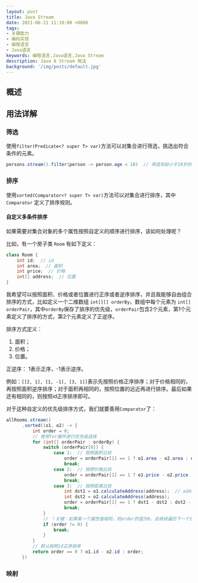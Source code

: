 ```yaml
---
layout: post
title: Java Stream
date: 2021-06-21 11:10:00 +0800
tags:
- 关键能力
- 编码实现
- 编程语言
- Java语言
keywords: 编程语言,Java语言,Java Stream
description: Java 8 Stream 用法
background: '/img/posts/default.jpg'
---
```


## 概述

## 用法详解

### 筛选

使用`filter(Predicate<? super T> var)`方法可以对集合进行筛选，挑选出符合条件的元素。

```java
persons.stream().filter(person -> person.age < 18)  // 筛选年龄小于18岁的人
```

### 排序

使用`sorted(Comparator<? super T> var)`方法可以对集合进行排序，其中 `Comparator` 定义了排序规则。

#### 自定义多条件排序

如果需要对集合对象的多个属性按照自定义的顺序进行排序，该如何处理呢？

比如，有一个房子类 `Room` 有如下定义：

```java
class Room {
    int id;  // id
    int area;  // 面积
    int price;  // 价格
    int[] address;  // 位置
}
```

我希望可以按照面积、价格或者位置进行正序或者逆序排序，并且我能够自由组合排序的方式，比如定义一个二维数组 `int[][] orderBy`，数组中每个元素为 `int[] orderPair`，其中`orderBy`保存了排序的优先级，`orderPair`包含2个元素，第1个元素定义了排序的方式，第2个元素定义了正逆序。

排序方式定义：

1. 面积；
2. 价格；
3. 位置。

正逆序： 1表示正序，-1表示逆序。

例如：`[[2, 1], [1, -1], [3, 1]]`表示先按照价格正序排序；对于价格相同的，再按照面积逆序排序；对于面积再相同的，按照位置的远近再进行排序。最后如果还有相同的，则按照id正序排序即可。

对于这种自定义的优先级排序方式，我们就要善用`Comparator`了：

```java
allRooms.stream()
      .sorted((o1, o2) -> {
          int order = 0;
          // 使用for循环进行优先级选择
          for (int[] orderPair : orderBy) {
              switch (orderPair[0]) {
                  case 1:  // 按照面积比较
                      order = orderPair[1] == 1 ? o1.area - o2.area : o2.area - o1.area;  // 正逆序选择，下同
                      break;
                  case 2:  // 按照价格比较
                      order = orderPair[1] == 1 ? o1.price - o2.price : o2.price - o1.price;
                      break;
                  case 3:  // 按照距离比较
                      int dst1 = o1.calculateAddress(address);  // address是入参，表示一个位置，calculateAddress函数计算这个房间与指定address的举例
                      int dst2 = o2.calculateAddress(address);
                      order = orderPair[1] == 1 ? dst1 - dst2 : dst2 - dst1;
                      break;
              }
              // ！关键：如果某一个属性值相同，则order的值为0，会继续遍历下一个优先级进行排序，直到遍历完orderBy或者order不为0
              if (order != 0) {
                  break;
              }
          }
          // 默认按照id正序排序
          return order == 0 ? o1.id - o2.id : order;
      })
```

### 映射
